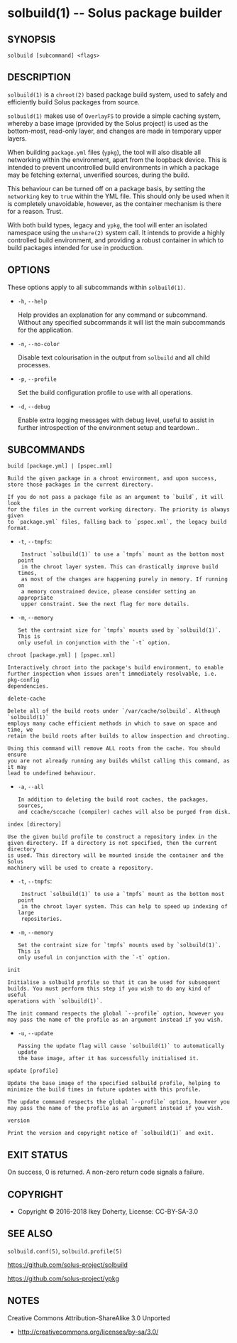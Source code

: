 solbuild(1) -- Solus package builder
=================================


## SYNOPSIS

`solbuild [subcommand] <flags>`


## DESCRIPTION

`solbuild(1)` is a `chroot(2)` based package build system, used to safely and
efficiently build Solus packages from source.

`solbuild(1)` makes use of `OverlayFS` to provide a simple caching system, whereby
a base image (provided by the Solus project) is used as the bottom-most, read-only
layer, and changes are made in temporary upper layers.

When building `package.yml` files (`ypkg`), the tool will also disable all
networking within the environment, apart from the loopback device. This is
intended to prevent uncontrolled build environments in which a package may
be fetching external, unverified sources, during the build.

This behaviour can be turned off on a package basis, by setting the `networking`
key to `true` within the YML file. This should only be used when it is completely
unavoidable, however, as the container mechanism is there for a reason. Trust.

With both build types, legacy and `ypkg`, the tool will enter an isolated namespace
using the `unshare(2)` system call. It intends to provide a highly controlled
build environment, and providing a robust container in which to build packages
intended for use in production.

## OPTIONS

These options apply to all subcommands within `solbuild(1)`.

 * `-h`, `--help`

   Help provides an explanation for any command or subcommand. Without any
   specified subcommands it will list the main subcommands for the application.

 * `-n`, `--no-color`

   Disable text colourisation in the output from `solbuild` and all child
   processes.

 * `-p`, `--profile`

   Set the build configuration profile to use with all operations.

 * `-d`, `--debug`

   Enable extra logging messages with debug level, useful to assist in further
   introspection of the environment setup and teardown..


## SUBCOMMANDS


`build [package.yml] | [pspec.xml]`

    Build the given package in a chroot environment, and upon success,
    store those packages in the current directory.

    If you do not pass a package file as an argument to `build`, it will look
    for the files in the current working directory. The priority is always given
    to `package.yml` files, falling back to `pspec.xml`, the legacy build format.

 * `-t`, `--tmpfs`:

        Instruct `solbuild(1)` to use a `tmpfs` mount as the bottom most point
        in the chroot layer system. This can drastically improve build times,
        as most of the changes are happening purely in memory. If running on
        a memory constrained device, please consider setting an appropriate
        upper constraint. See the next flag for more details.

 *  `-m`, `--memory`

        Set the contraint size for `tmpfs` mounts used by `solbuild(1)`. This is
        only useful in conjunction with the `-t` option.

`chroot [package.yml] | [pspec.xml]`

    Interactively chroot into the package's build environment, to enable
    further inspection when issues aren't immediately resolvable, i.e. pkg-config
    dependencies.

`delete-cache`

    Delete all of the build roots under `/var/cache/solbuild`. Although `solbuild(1)`
    employs many cache efficient methods in which to save on space and time, we
    retain the build roots after builds to allow inspection and chrooting.

    Using this command will remove ALL roots from the cache. You should ensure
    you are not already running any builds whilst calling this command, as it may
    lead to undefined behaviour.

 *  `-a`, `--all`

        In addition to deleting the build root caches, the packages, sources,
        and ccache/sccache (compiler) caches will also be purged from disk.

`index [directory]`

    Use the given build profile to construct a repository index in the
    given directory. If a directory is not specified, then the current directory
    is used. This directory will be mounted inside the container and the Solus
    machinery will be used to create a repository.


 * `-t`, `--tmpfs`:

        Instruct `solbuild(1)` to use a `tmpfs` mount as the bottom most point
        in the chroot layer system. This can help to speed up indexing of large
        repositories.

 *  `-m`, `--memory`

        Set the contraint size for `tmpfs` mounts used by `solbuild(1)`. This is
        only useful in conjunction with the `-t` option.

`init`

    Initialise a solbuild profile so that it can be used for subsequent
    builds. You must perform this step if you wish to do any kind of useful
    operations with `solbuild(1)`.

    The init command respects the global `--profile` option, however you
    may pass the name of the profile as an argument instead if you wish.

 *  `-u`, `--update`

        Passing the update flag will cause `solbuild(1)` to automatically update
        the base image, after it has successfully initialised it.

`update [profile]`

    Update the base image of the specified solbuild profile, helping to
    minimize the build times in future updates with this profile.

    The update command respects the global `--profile` option, however you
    may pass the name of the profile as an argument instead if you wish.

`version`

    Print the version and copyright notice of `solbuild(1)` and exit.


## EXIT STATUS

On success, 0 is returned. A non-zero return code signals a failure.


## COPYRIGHT

 * Copyright © 2016-2018 Ikey Doherty, License: CC-BY-SA-3.0


## SEE ALSO

`solbuild.conf(5)`, `solbuild.profile(5)`

https://github.com/solus-project/solbuild

https://github.com/solus-project/ypkg


## NOTES

Creative Commons Attribution-ShareAlike 3.0 Unported

 * http://creativecommons.org/licenses/by-sa/3.0/
